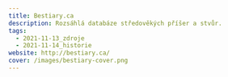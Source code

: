 ```yaml
---
title: Bestiary.ca
description: Rozsáhlá databáze středověkých příšer a stvůr.
tags:
  - 2021-11-13_zdroje
  - 2021-11-14_historie
website: http://bestiary.ca/
cover: /images/bestiary-cover.png
---
```

